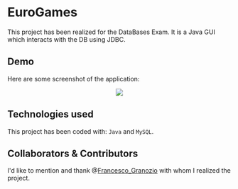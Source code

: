 # EuroGames
This project has been realized for the DataBases Exam. It is a Java GUI which interacts with the DB using JDBC.  

## Demo
Here are some screenshot of the application:
<div align="center">
  <img src="https://github.com/sl1mSha4dey/EuroGames/blob/main/demo/main.jpeg" />
</div>

## Technologies used
This project has been coded with: ```Java``` and ```MySQL```.

## Collaborators & Contributors
I'd like to mention and thank @[Francesco_Granozio](https://github.com/Francesco-Granozio) with whom I realized the project. 
